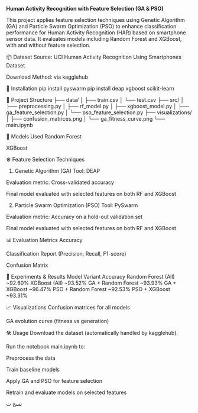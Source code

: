 **Human Activity Recognition with Feature Selection (GA & PSO)**


This project applies feature selection techniques using Genetic Algorithm (GA) and Particle Swarm Optimization (PSO) to enhance classification performance for Human Activity Recognition (HAR) based on smartphone sensor data. It evaluates models including Random Forest and XGBoost, with and without feature selection.

📦 Dataset
Source: UCI Human Activity Recognition Using Smartphones Dataset

Download Method: via kagglehub

🔧 Installation
pip install pyswarm
pip install deap xgboost scikit-learn

📁 Project Structure
├── data/
│   ├── train.csv
│   └── test.csv
├── src/
│   ├── preprocessing.py
│   ├── rf_model.py
│   ├── xgboost_model.py
│   ├── ga_feature_selection.py
│   └── pso_feature_selection.py
├── visualizations/
│   ├── confusion_matrices.png
│   └── ga_fitness_curve.png
└── main.ipynb

🧠 Models Used
Random Forest

XGBoost

⚙️ Feature Selection Techniques
1. Genetic Algorithm (GA)
Tool: DEAP

Evaluation metric: Cross-validated accuracy

Final model evaluated with selected features on both RF and XGBoost

2. Particle Swarm Optimization (PSO)
Tool: PySwarm

Evaluation metric: Accuracy on a hold-out validation set

Final model evaluated with selected features on both RF and XGBoost

📊 Evaluation Metrics
Accuracy

Classification Report (Precision, Recall, F1-score)

Confusion Matrix

🧪 Experiments & Results
Model Variant	Accuracy
Random Forest (All)	~92.60%
XGBoost (All)	~93.52%
GA + Random Forest	~93.93%
GA + XGBoost	~96.47%
PSO + Random Forest	~92.53%
PSO + XGBoost	~93.31%


📈 Visualizations
Confusion matrices for all models

GA evolution curve (fitness vs generation)

🛠 Usage
Download the dataset (automatically handled by kagglehub).

Run the notebook main.ipynb to:

Preprocess the data

Train baseline models

Apply GA and PSO for feature selection

Retrain and evaluate models on selected features

نسخ
ت
